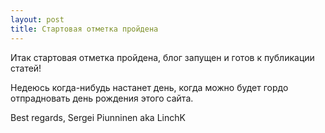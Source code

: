 ```yaml
---
layout: post
title: Стартовая отметка пройдена
---
```


Итак стартовая отметка пройдена, блог запущен и готов к публикации статей!

Недеюсь когда-нибудь настанет день, когда можно будет гордо отпрадновать день рождения этого сайта.

Best regards,
Sergei Piunninen aka LinchK
